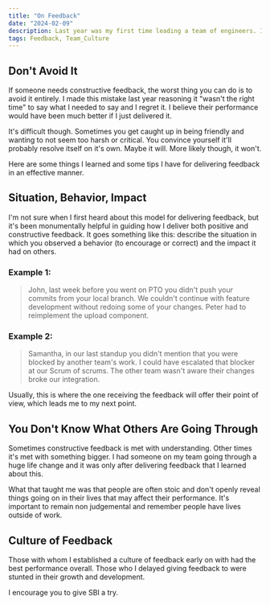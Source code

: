 ```yaml
---
title: "On Feedback"
date: "2024-02-09"
description: Last year was my first time leading a team of engineers. I had to learn to give and receive feedback as a leader.  Here are some things I learned that could help others in similar positions.
tags: Feedback, Team_Culture
---
```


## Don't Avoid It

If someone needs constructive feedback, the worst thing you can do is to avoid it entirely. I made this mistake last year reasoning it "wasn't the right time" to say what I needed to say and I regret it. I believe their performance would have been much better if I just delivered it.

It's difficult though. Sometimes you get caught up in being friendly and wanting to not seem too harsh or critical. You convince yourself it'll probably resolve itself on it's own. Maybe it will. More likely though, it won't.

Here are some things I learned and some tips I have for delivering feedback in an effective manner.

## Situation, Behavior, Impact

I'm not sure when I first heard about this model for delivering feedback, but it's been monumentally helpful in guiding how I deliver both positive and constructive feedback. It goes something like this: describe the situation in which you observed a behavior (to encourage or correct) and the impact it had on others.

### Example 1:

> John, last week before you went on PTO you didn't push your commits from your local branch. We couldn't continue with feature development without redoing some of your changes. Peter had to reimplement the upload component.

### Example 2:

> Samantha, in our last standup you didn't mention that you were blocked by another team's work. I could have escalated that blocker at our Scrum of scrums. The other team wasn't aware their changes broke our integration.

Usually, this is where the one receiving the feedback will offer their point of view, which leads me to my next point.

## You Don't Know What Others Are Going Through

Sometimes constructive feedback is met with understanding. Other times it's met with something bigger. I had someone on my team going through a huge life change and it was only after delivering feedback that I learned about this.

What that taught me was that people are often stoic and don't openly reveal things going on in their lives that may affect their performance. It's important to remain non judgemental and remember people have lives outside of work.

## Culture of Feedback

Those with whom I established a culture of feedback early on with had the best performance overall. Those who I delayed giving feedback to were stunted in their growth and development.

I encourage you to give SBI a try.
